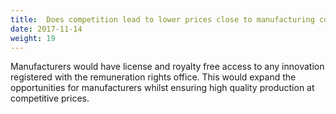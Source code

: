```yaml
---
title:  Does competition lead to lower prices close to manufacturing costs?
date: 2017-11-14
weight: 19
---
```


Manufacturers would have license and royalty free access to any innovation registered with the remuneration rights office. This would expand the opportunities for manufacturers whilst ensuring high quality production at competitive prices.
